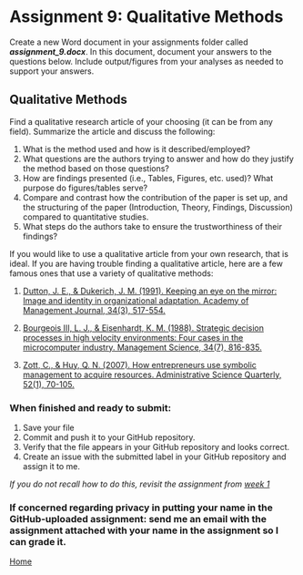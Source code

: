 # Assignment 9: Qualitative Methods

Create a new Word document in your assignments folder called ***assignment_9.docx***. In this document, document your answers to the questions below. Include output/figures from your analyses as needed to support your answers.

## Qualitative Methods

Find a qualitative research article of your choosing (it can be from any field). Summarize the article and discuss the following:
1. What is the method used and how is it described/employed?
2. What questions are the authors trying to answer and how do they justify the method based on those questions?
3. How are findings presented (i.e., Tables, Figures, etc. used)? What purpose do figures/tables serve?
4. Compare and contrast how the contribution of the paper is set up, and the structuring of the paper (Introduction, Theory, Findings, Discussion) compared to quantitative studies.
5. What steps do the authors take to ensure the trustworthiness of their findings?

If you would like to use a qualitative article from your own research, that is ideal. If you are having trouble finding a qualitative article, here are a few famous ones that use a variety of qualitative methods:

1. [Dutton, J. E., & Dukerich, J. M. (1991). Keeping an eye on the mirror: Image and identity in organizational adaptation. Academy of Management Journal, 34(3), 517-554.](https://journals.aom.org/doi/abs/10.5465/256405)

2. [Bourgeois III, L. J., & Eisenhardt, K. M. (1988). Strategic decision processes in high velocity environments: Four cases in the microcomputer industry. Management Science, 34(7), 816-835.](https://pubsonline.informs.org/doi/abs/10.1287/mnsc.34.7.816)

3. [Zott, C., & Huy, Q. N. (2007). How entrepreneurs use symbolic management to acquire resources. Administrative Science Quarterly, 52(1), 70-105.](https://journals.sagepub.com/doi/abs/10.2189/asqu.52.1.70)


### When finished and ready to submit:
1. Save your file
2. Commit and push it to your GitHub repository.
3. Verify that the file appears in your GitHub repository and looks correct.
4. Create an issue with the submitted label in your GitHub repository and assign it to me.

*If you do not recall how to do this, revisit the assignment from [week 1](./workflows_resources.md)*

### If concerned regarding privacy in putting your name in the GitHub-uploaded assignment: send me an email with the assignment attached with your name in the assignment so I can grade it.

[Home](../README.md)
